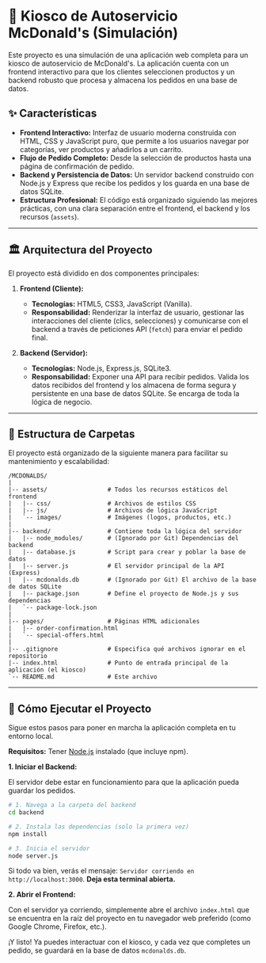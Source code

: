 # 🍟 Kiosco de Autoservicio McDonald's (Simulación)

Este proyecto es una simulación de una aplicación web completa para un kiosco de autoservicio de McDonald's. La aplicación cuenta con un frontend interactivo para que los clientes seleccionen productos y un backend robusto que procesa y almacena los pedidos en una base de datos.

## ✨ Características

- **Frontend Interactivo:** Interfaz de usuario moderna construida con HTML, CSS y JavaScript puro, que permite a los usuarios navegar por categorías, ver productos y añadirlos a un carrito.
- **Flujo de Pedido Completo:** Desde la selección de productos hasta una página de confirmación de pedido.
- **Backend y Persistencia de Datos:** Un servidor backend construido con Node.js y Express que recibe los pedidos y los guarda en una base de datos SQLite.
- **Estructura Profesional:** El código está organizado siguiendo las mejores prácticas, con una clara separación entre el frontend, el backend y los recursos (`assets`).

---

## 🏛️ Arquitectura del Proyecto

El proyecto está dividido en dos componentes principales:

1.  **Frontend (Cliente):**
    - **Tecnologías:** HTML5, CSS3, JavaScript (Vanilla).
    - **Responsabilidad:** Renderizar la interfaz de usuario, gestionar las interacciones del cliente (clics, selecciones) y comunicarse con el backend a través de peticiones API (`fetch`) para enviar el pedido final.

2.  **Backend (Servidor):**
    - **Tecnologías:** Node.js, Express.js, SQLite3.
    - **Responsabilidad:** Exponer una API para recibir pedidos. Valida los datos recibidos del frontend y los almacena de forma segura y persistente en una base de datos SQLite. Se encarga de toda la lógica de negocio.

---

## 📁 Estructura de Carpetas

El proyecto está organizado de la siguiente manera para facilitar su mantenimiento y escalabilidad:

```
/MCDONALDS/
|
|-- assets/                 # Todos los recursos estáticos del frontend
|   |-- css/                # Archivos de estilos CSS
|   |-- js/                 # Archivos de lógica JavaScript
|   `-- images/             # Imágenes (logos, productos, etc.)
|
|-- backend/                # Contiene toda la lógica del servidor
|   |-- node_modules/       # (Ignorado por Git) Dependencias del backend
|   |-- database.js         # Script para crear y poblar la base de datos
|   |-- server.js           # El servidor principal de la API (Express)
|   |-- mcdonalds.db        # (Ignorado por Git) El archivo de la base de datos SQLite
|   |-- package.json        # Define el proyecto de Node.js y sus dependencias
|   `-- package-lock.json
|
|-- pages/                  # Páginas HTML adicionales
|   |-- order-confirmation.html
|   `-- special-offers.html
|
|-- .gitignore              # Especifica qué archivos ignorar en el repositorio
|-- index.html              # Punto de entrada principal de la aplicación (el kiosco)
`-- README.md               # Este archivo
```

---

## 🚀 Cómo Ejecutar el Proyecto

Sigue estos pasos para poner en marcha la aplicación completa en tu entorno local.

**Requisitos:** Tener [Node.js](https://nodejs.org/) instalado (que incluye npm).

**1. Iniciar el Backend:**

   El servidor debe estar en funcionamiento para que la aplicación pueda guardar los pedidos.

   ```bash
   # 1. Navega a la carpeta del backend
   cd backend

   # 2. Instala las dependencias (solo la primera vez)
   npm install

   # 3. Inicia el servidor
   node server.js
   ```

   Si todo va bien, verás el mensaje: `Servidor corriendo en http://localhost:3000`.
   **Deja esta terminal abierta.**

**2. Abrir el Frontend:**

   Con el servidor ya corriendo, simplemente abre el archivo `index.html` que se encuentra en la raíz del proyecto en tu navegador web preferido (como Google Chrome, Firefox, etc.).

¡Y listo! Ya puedes interactuar con el kiosco, y cada vez que completes un pedido, se guardará en la base de datos `mcdonalds.db`.
